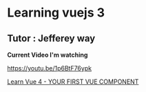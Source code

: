 # Learning vuejs 3 

## Tutor : Jefferey way

__Current Video I'm watching__

https://youtu.be/1p6BtF76ypk

[Learn Vue 4 - YOUR FIRST VUE COMPONENT](https://youtu.be/1p6BtF76ypk)
